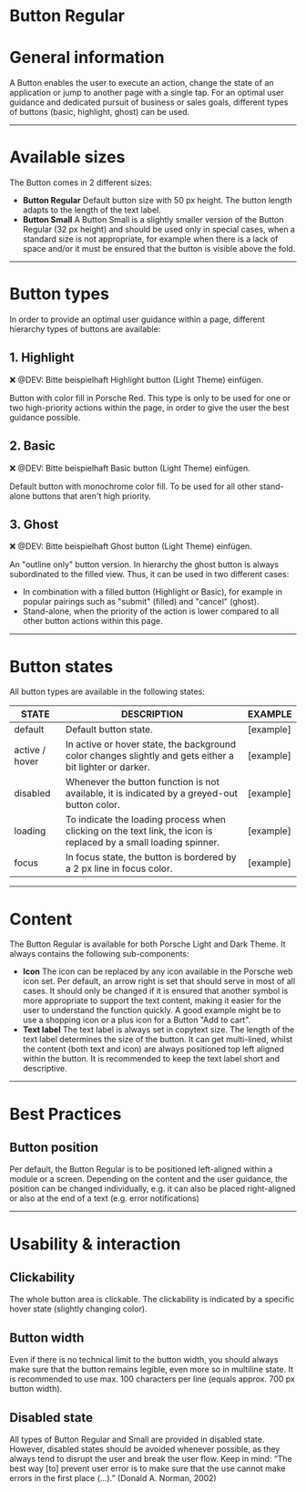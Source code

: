 # Button Regular

# General information

A Button enables the user to execute an action, change the state of an application or jump to another page with a single tap. For an optimal user guidance and dedicated pursuit of business or sales goals, different types of buttons (basic, highlight, ghost) can be used.

---

# Available sizes

The Button comes in 2 different sizes:

- **Button Regular**
Default button size with 50 px height. The button length adapts to the length of the text label.
- **Button Small**
A Button Small is a slightly smaller version of the Button Regular (32 px height) and should be used only in special cases, when a standard size is not appropriate, for example when there is a lack of space and/or it must be ensured that the button is visible above the fold.

---

# Button types

In order to provide an optimal user guidance within a page, different hierarchy types of buttons are available:

## 1. Highlight

❌  @DEV: Bitte beispielhaft Highlight button (Light Theme) einfügen.

Button with color fill in Porsche Red. This type is only to be used for one or two high-priority actions within the page, in order to give the user the best guidance possible.  

## 2. Basic

❌  @DEV: Bitte beispielhaft Basic button (Light Theme) einfügen.

Default button with monochrome color fill. To be used for all other stand-alone buttons that aren't high priority.

## 3. Ghost

❌  @DEV: Bitte beispielhaft Ghost button (Light Theme) einfügen.

An "outline only" button version. In hierarchy the ghost button is always subordinated to the filled view. Thus, it can be used in two different cases:

- In combination with a filled button (Highlight or Basic), for example in popular pairings such as "submit" (filled) and "cancel" (ghost).
- Stand-alone, when the priority of the action is lower compared to all other button actions within this page.

---

# Button states

All button types are available in the following states:

| STATE | DESCRIPTION | EXAMPLE |
|----|----|----|
| default | Default button state. | [example] |
| active / hover | In active or hover state, the background color changes slightly and gets either a bit lighter or darker. | [example] |
| disabled | Whenever the button function is not available, it is indicated by a greyed-out button color. | [example] |
| loading | To indicate the loading process when clicking on the text link, the icon is replaced by a small loading spinner. | [example] |
| focus | In focus state, the button is bordered by a 2 px line in focus color. | [example] |

---

# Content

The Button Regular is available for both Porsche Light and Dark Theme. It always contains the following sub-components:

- **Icon**
The icon can be replaced by any icon available in the Porsche web icon set. Per default, an arrow right is set that should serve in most of all cases. It should only be changed if it is ensured that another symbol is more appropriate to support the text content, making it easier for the user to understand the function quickly. A good example might be to use a shopping icon or a plus icon for a Button "Add to cart".
- **Text label**
The text label is always set in copytext size. The length of the text label determines the size of the button. It can get multi-lined, whilst the content (both text and icon) are always positioned top left aligned within the button.
It is recommended to keep the text label short and descriptive.

---

# Best Practices

## Button position

Per default, the Button Regular is to be positioned left-aligned within a module or a screen. Depending on the content and the user guidance, the position can be changed individually, e.g. it can also be placed right-aligned or also at the end of a text (e.g. error notifications)

---

# Usability & interaction

## Clickability

The whole button area is clickable. The clickability is indicated by a specific hover state (slightly changing color).

## Button width

Even if there is no technical limit to the button width, you should always make sure that the button remains legible, even more so in multiline state. It is recommended to use max. 100 characters per line (equals approx. 700 px button width).

## Disabled state

All types of Button Regular and Small are provided in disabled state. However, disabled states should be avoided whenever possible, as they always tend to disrupt the user and break the user flow. Keep in mind: “The best way [to] prevent user error is to make sure that the use cannot make errors in the first place (…).” (Donald A. Norman, 2002)